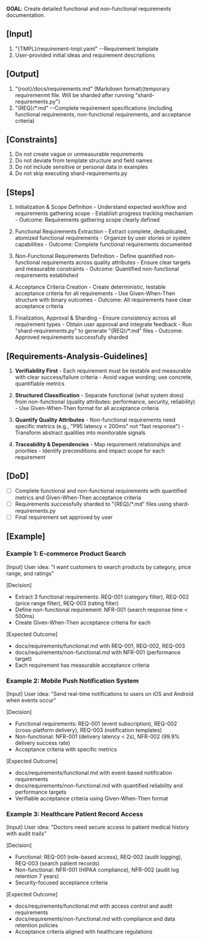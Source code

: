 **GOAL**: Create detailed functional and non-functional requirements documentation.

## [Input]
  1. "{TMPL}/requirement-tmpl.yaml" --Requirement template
  2. User-provided initial ideas and requirement descriptions

## [Output]
  1. "{root}/docs/requirements.md" (Markdown format)(temporary requiremenmt file. Will be sharded after running "shard-requirements.py")
  2. "{REQ}/*.md" --Complete requirement specifications (including functional requirements, non-functional requirements, and acceptance criteria)

## [Constraints]
  1. Do not create vague or unmeasurable requirements
  2. Do not deviate from template structure and field names
  3. Do not include sensitive or personal data in examples
  4. Do not skip executing shard-requirements.py

## [Steps]
  1. Initialization & Scope Definition
    - Understand expected workflow and requirements gathering scope
    - Establish progress tracking mechanism
    - Outcome: Requirements gathering scope clearly defined

  2. Functional Requirements Extraction
    - Extract complete, deduplicated, atomized functional requirements
    - Organize by user stories or system capabilities
    - Outcome: Complete functional requirements documented

  3. Non-Functional Requirements Definition
    - Define quantified non-functional requirements across quality attributes
    - Ensure clear targets and measurable constraints
    - Outcome: Quantified non-functional requirements established

  4. Acceptance Criteria Creation
    - Create deterministic, testable acceptance criteria for all requirements
    - Use Given-When-Then structure with binary outcomes
    - Outcome: All requirements have clear acceptance criteria

  5. Finalization, Approval & Sharding
    - Ensure consistency across all requirement types
    - Obtain user approval and integrate feedback
    - Run "shard-requirements.py" to generate "{REQ}/*.md" files
    - Outcome: Approved requirements successfully sharded

## [Requirements-Analysis-Guidelines]
  1. **Verifiability First**
    - Each requirement must be testable and measurable with clear success/failure criteria
    - Avoid vague wording; use concrete, quantifiable metrics
  
  2. **Structured Classification**
    - Separate functional (what system does) from non-functional (quality attributes: performance, security, reliability)
    - Use Given-When-Then format for all acceptance criteria
  
  3. **Quantify Quality Attributes**
    - Non-functional requirements need specific metrics (e.g., "P95 latency < 200ms" not "fast response")
    - Transform abstract qualities into monitorable signals
  
  4. **Traceability & Dependencies**
    - Map requirement relationships and priorities
    - Identify preconditions and impact scope for each requirement

## [DoD]
  - [ ] Complete functional and non-functional requirements with quantified metrics and Given-When-Then acceptance criteria
  - [ ] Requirements successfully sharded to "{REQ}/*.md" files using shard-requirements.py
  - [ ] Final requirement set approved by user

## [Example]

### Example 1: E-commerce Product Search
[Input]
User idea: "I want customers to search products by category, price range, and ratings"

[Decision]
- Extract 3 functional requirements: REQ-001 (category filter), REQ-002 (price range filter), REQ-003 (rating filter)
- Define non-functional requirement: NFR-001 (search response time < 500ms)
- Create Given-When-Then acceptance criteria for each

[Expected Outcome]
- docs/requirements/functional.md with REQ-001, REQ-002, REQ-003
- docs/requirements/non-functional.md with NFR-001 (performance target)
- Each requirement has measurable acceptance criteria

### Example 2: Mobile Push Notification System
[Input]
User idea: "Send real-time notifications to users on iOS and Android when events occur"

[Decision]
- Functional requirements: REQ-001 (event subscription), REQ-002 (cross-platform delivery), REQ-003 (notification templates)
- Non-functional: NFR-001 (delivery latency < 2s), NFR-002 (99.9% delivery success rate)
- Acceptance criteria with specific metrics

[Expected Outcome]
- docs/requirements/functional.md with event-based notification requirements
- docs/requirements/non-functional.md with quantified reliability and performance targets
- Verifiable acceptance criteria using Given-When-Then format

### Example 3: Healthcare Patient Record Access
[Input]
User idea: "Doctors need secure access to patient medical history with audit trails"

[Decision]
- Functional: REQ-001 (role-based access), REQ-002 (audit logging), REQ-003 (search patient records)
- Non-functional: NFR-001 (HIPAA compliance), NFR-002 (audit log retention 7 years)
- Security-focused acceptance criteria

[Expected Outcome]
- docs/requirements/functional.md with access control and audit requirements
- docs/requirements/non-functional.md with compliance and data retention policies
- Acceptance criteria aligned with healthcare regulations
